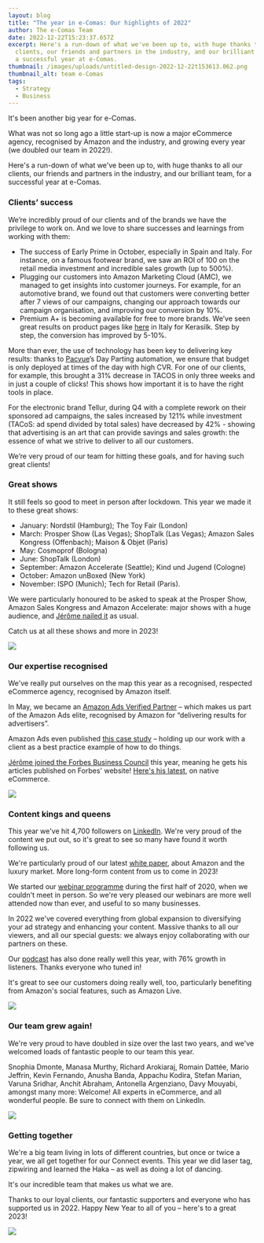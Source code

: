 ```yaml
---
layout: blog
title: "The year in e-Comas: Our highlights of 2022"
author: The e-Comas Team
date: 2022-12-22T15:23:37.657Z
excerpt: Here's a run-down of what we've been up to, with huge thanks to all our
  clients, our friends and partners in the industry, and our brilliant team, for
  a successful year at e-Comas.
thumbnail: /images/uploads/untitled-design-2022-12-22t153613.062.png
thumbnail_alt: team e-Comas
tags:
  - Strategy
  - Business
---
```

<!--StartFragment-->

It's been another big year for e-Comas.

What was not so long ago a little start-up is now a major eCommerce agency, recognised by Amazon and the industry, and growing every year (we doubled our team in 2022!).

Here's a run-down of what we've been up to, with huge thanks to all our clients, our friends and partners in the industry, and our brilliant team, for a successful year at e-Comas.

### Clients’ success

We’re incredibly proud of our clients and of the brands we have the privilege to work on. And we love to share successes and learnings from working with them:

* The success of Early Prime in October, especially in Spain and Italy. For instance, on a famous footwear brand, we saw an ROI of 100 on the retail media investment and incredible sales growth (up to 500%).
* Plugging our customers into Amazon Marketing Cloud (AMC), we managed to get insights into customer journeys. For example, for an automotive brand, we found out that customers were converting better after 7 views of our campaigns, changing our approach towards our campaign organisation, and improving our conversion by 10%.
* Premium A+ is becoming available for free to more brands. We’ve seen great results on product pages like [here](https://www.amazon.it/dp/B015GNZY7E?ref=emc_p_m_5_i) in Italy for Kerasilk. Step by step, the conversion has improved by 5-10%. 

More than ever, the use of technology has been key to delivering key results: thanks to [Pacvue](https://www.pacvue.com/)’s Day Parting automation, we ensure that budget is only deployed at times of the day with high CVR. For one of our clients, for example, this brought a 31% decrease in TACOS in only three weeks and in just a couple of clicks! This shows how important it is to have the right tools in place.

For the electronic brand Tellur, during Q4 with a complete rework on their sponsored ad campaigns, the sales increased by 121% while investment (TACoS: ad spend divided by total sales) have decreased by 42% - showing that advertising is an art that can provide savings and sales growth: the essence of what we strive to deliver to all our customers.

We’re very proud of our team for hitting these goals, and for having such great clients!

### Great shows

It still feels so good to meet in person after lockdown. This year we made it to these great shows:

* January: Nordstil (Hamburg); The Toy Fair (London) 
* March: Prosper Show (Las Vegas); ShopTalk (Las Vegas); Amazon Sales Kongress (Offenbach); Maison & Objet (Paris)
* May: Cosmoprof (Bologna)
* June: ShopTalk (London)
* September: Amazon Accelerate (Seattle); Kind und Jugend (Cologne)
* October: Amazon unBoxed (New York)
* November: ISPO (Munich); Tech for Retail (Paris).

We were particularly honoured to be asked to speak at the Prosper Show, Amazon Sales Kongress and Amazon Accelerate: major shows with a huge audience, and [Jérôme nailed it](https://sell.amazon.com/events) as usual.

Catch us at all these shows and more in 2023!

![](https://lh3.googleusercontent.com/hu8lDNLcwI495dOan1vpHebG6btX55HeK0VzD3qlg2M5JKNNzUOUd2kM_1T66PH2y98CMIN5c4bFrZcPlPM9QS2QsppBMAUQBDOvfVOrlyk2WudlqFY38EMh7jAgjAR28NNutnUdCY2thrhT_rHy7SgCYTlLsJkzXWDEn_9STYppYvbN0qw16ECBerS6qQ)

### Our expertise recognised

We've really put ourselves on the map this year as a recognised, respected eCommerce agency, recognised by Amazon itself.

In May, we became an [Amazon Ads Verified Partner](https://e-comas.com/2022/05/19/e-comas-is-now-a-verified-partner-for-amazon-ads.html) – which makes us part of the Amazon Ads elite, recognised by Amazon for “delivering results for advertisers”.

Amazon Ads even published [this case study](https://advertising.amazon.com/library/case-studies/how-e-comas-and-superfeet-used-sponsored-products) – holding up our work with a client as a best practice example of how to do things.

[Jérôme joined the Forbes Business Council](https://e-comas.com/2022/06/10/e-comas-founder-j%C3%A9r%C3%B4me-is-now-a-forbes-writer.html) this year, meaning he gets his articles published on Forbes' website! [Here's his latest](https://www.forbes.com/sites/forbesbusinesscouncil/2022/10/18/4-native-e-commerce-trends-in-a-cookie-less-era/?sh=3f730e86d85d), on native eCommerce.

![](https://lh3.googleusercontent.com/Qnm0aU63lvVb_qU2O3vh1mzYBH3mz0KJBOrYwLvXO1RUSLiHe8qhP9rtjNip3-RstVWDYtEs2_ThUrxz5y5DLRvHnhwQn4SdzQt-jIK96Bfxl7W6FgTsMGErnLOjIB-oRK2hFcSXpBSmLukVYQqxZ0M63R89Gcxicivj2NUQwin5zKc0oakBl_Lf8IM1XQ)

### Content kings and queens

This year we've hit 4,700 followers on [LinkedIn](https://www.linkedin.com/company/e-comas/). We're very proud of the content we put out, so it's great to see so many have found it worth following us.

We're particularly proud of our latest [white paper](https://e-comas.com/white-paper-form.html), about Amazon and the luxury market. More long-form content from us to come in 2023!

We started our [webinar programme](https://www.youtube.com/playlist?list=PLIISXNQzZ8ZrvjOjGsK9iJykSn_x6xO3k) during the first half of 2020, when we couldn't meet in person. So we're very pleased our webinars are more well attended now than ever, and useful to so many businesses.

In 2022 we've covered everything from global expansion to diversifying your ad strategy and enhancing your content. Massive thanks to all our viewers, and all our special guests: we always enjoy collaborating with our partners on these.

Our [podcast](https://e-comas.com/podcast.html) has also done really well this year, with 76% growth in listeners. Thanks everyone who tuned in!

It's great to see our customers doing really well, too, particularly benefiting from Amazon's social features, such as Amazon Live.

![](https://lh5.googleusercontent.com/ax4Rrj7YveF-RDoFLsv30EAFcsnvzSfhitwmB9Ksl_mduX6RA40apEBhd4LxpdmGQRuQLQn3qJu8g2CZ3xeg5Dk_82ZeZBQBsCk0Gv35jW7SEwEk3g_m9I_yCEf_-wKwywiMtEJ9XWDQ0z70_P-B9W4CoA6a-nbuyFBJ3EAMOI1VoClYCTEgvdC_wVItAg)

### Our team grew again!

We're very proud to have doubled in size over the last two years, and we've welcomed loads of fantastic people to our team this year.

Snophia Dmonte, Manasa Murthy, Richard Arokiaraj, Romain Dattée, Mario Jeffrin, Kevin Fernando, Anusha Banda, Appachu Kodira, Stefan Marian, Varuna Sridhar, Anchit Abraham, Antonella Argenziano, Davy Mouyabi, amongst many more: Welcome! All experts in eCommerce, and all wonderful people. Be sure to connect with them on LinkedIn. 

![](https://lh5.googleusercontent.com/7zqZluiWUM-QAhdEpfxt6YL2SjAQCqbcR76Jho1awK8StVoIT0BtyPaZoH5xu71dZJQ-JRgRxIAJzXzl9pXZVerlA2qI71xN0i3HZc2yiqAF63AybCyBoBvWqx6-e_5AwDmkGv5k2I0tm6YAF3E8Lzow31ZMUbKSC4IgWJcp-elseI-alXUJmkXdwDjJ4w)

### Getting together

We're a big team living in lots of different countries, but once or twice a year, we all get together for our Connect events. This year we did laser tag, zipwiring and learned the Haka – as well as doing a lot of dancing.

It's our incredible team that makes us what we are.

Thanks to our loyal clients, our fantastic supporters and everyone who has supported us in 2022. Happy New Year to all of you – here's to a great 2023!

![](https://lh6.googleusercontent.com/zKBxbsMz0-guEYXnLs5mZWAb1iG-Y5Ciu4r-T5ivvzdkwtiw0QNN9TLymn88JIzCCT5dXfnalj_RgnOqMqLgF8Cs2dlB8ap8rtUBizhOkft-c0v5IiNJjTsQYwPRgQyOeBaSfkiyyLetfPSurYioz7FEqbqizcppbg89_aeIIvrqrVWvv7tG6SfWqyYdmg)

<!--EndFragment-->